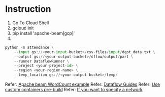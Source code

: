 # Instruction

1)  Go To Cloud Shell
2)  gcloud init
3)  pip install 'apache-beam[gcp]'
4)   
```python
python -m attendance \
	--input gs://<your-input-bucket>/csv-files/input/dept_data.txt \
	--output gs://<your-output-bucket>/dflow/output/part \
	--runner DataflowRunner \
	--project <your-project-id> \
	--region <your-region-name> \
	--temp_location gs://<your-output-bucket>/temp/ 
```

Refer: [Apache beam WordCount example]( https://beam.apache.org/get-started/wordcount-example/)
Refer: [Dataflow Guides]( https://cloud.google.com/dataflow/docs/guides/setting-pipeline-options)
Refer: [Use custom containers pre-build]( https://cloud.google.com/dataflow/docs/guides/using-custom-containers#prebuild)
Refer: [If you want to specify a network]( https://cloud.google.com/dataflow/docs/guides/specifying-networks#python)
